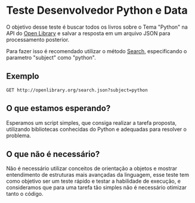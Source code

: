 # Teste Desenvolvedor Python e Data

O objetivo desse teste é buscar todos os livros sobre o Tema "Python" 
na API do [Open Library](https://openlibrary.org) e salvar a resposta 
em um arquivo JSON para processamento posterior.

Para fazer isso é recomendado utilizar o método 
[Search](https://openlibrary.org/dev/docs/api/search), especificando o
parametro "subject" como "python".

## Exemplo 

```
GET http://openlibrary.org/search.json?subject=python 
```

## O que estamos esperando?

Esperamos um script simples, que consiga realizar a tarefa proposta, 
utilizando bibliotecas conhecidas do Python e adequadas para resolver
o problema.

## O que não é necessário?

Não é necessário utilizar conceitos de orientação a objetos e mostrar
entendimento de estruturas mais avançadas da linguagem, esse teste tem
como objetivo ser um teste rápido e testar a habilidade de execução, e 
consideramos que para uma tarefa tão simples não é necessário otimizar 
tanto o código.